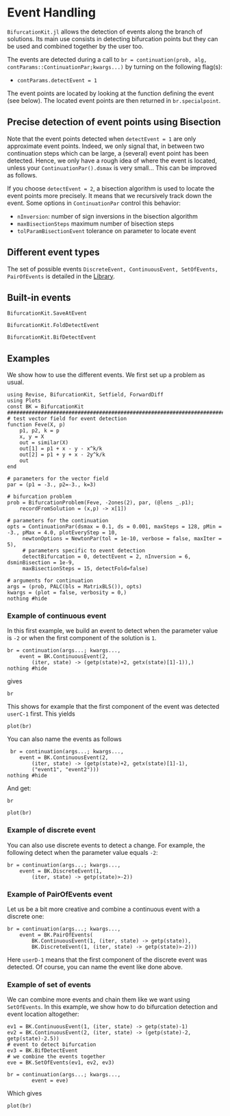 # Event Handling

`BifurcationKit.jl` allows the detection of events along the branch of solutions. Its main use consists in detecting bifurcation points but they can be used and combined together by the user too.

The events are detected during a call to `br = continuation(prob, alg, contParams::ContinuationPar;kwargs...)` by turning on the following flag(s):

- `contParams.detectEvent = 1`

The event points are located by looking at the function defining the event (see below). The located event points are then returned in `br.specialpoint`.

## Precise detection of event points using Bisection

Note that the event points detected when `detectEvent = 1` are only approximate event points. Indeed, we only signal that, in between two continuation steps which can be large, a (several) event point has been detected. Hence, we only have a rough idea of where the event is located, unless your `ContinuationPar().dsmax` is very small... This can be improved as follows.

If you choose `detectEvent = 2`, a bisection algorithm is used to locate the event points more precisely. It means that we recursively track down the event. Some options in `ContinuationPar` control this behavior:

- `nInversion`: number of sign inversions in the bisection algorithm
- `maxBisectionSteps` maximum number of bisection steps
- `tolParamBisectionEvent` tolerance on parameter to locate event

## Different event types

The set of possible events `DiscreteEvent, ContinuousEvent, SetOfEvents, PairOfEvents` is detailed in the [Library](https://bifurcationkit.github.io/BifurcationKitDocs.jl/dev/library/#Events-1).

## Built-in events

```@docs
BifurcationKit.SaveAtEvent
```

```@docs
BifurcationKit.FoldDetectEvent
```

```@docs
BifurcationKit.BifDetectEvent
```


## Examples

We show how to use the different events. We first set up a problem as usual.

```@example EVENT
using Revise, BifurcationKit, Setfield, ForwardDiff
using Plots
const BK = BifurcationKit
####################################################################################################
# test vector field for event detection
function Feve(X, p)
	p1, p2, k = p
	x, y = X
	out = similar(X)
	out[1] = p1 + x - y - x^k/k
	out[2] = p1 + y + x - 2y^k/k
	out
end

# parameters for the vector field
par = (p1 = -3., p2=-3., k=3)

# bifurcation problem
prob = BifurcationProblem(Feve, -2ones(2), par, (@lens _.p1);
	recordFromSolution = (x,p) -> x[1])

# parameters for the continuation
opts = ContinuationPar(dsmax = 0.1, ds = 0.001, maxSteps = 128, pMin = -3., pMax = 4.0, plotEveryStep = 10,
     newtonOptions = NewtonPar(tol = 1e-10, verbose = false, maxIter = 5),
     # parameters specific to event detection
     detectBifurcation = 0, detectEvent = 2, nInversion = 6, dsminBisection = 1e-9,
     maxBisectionSteps = 15, detectFold=false)

# arguments for continuation
args = (prob, PALC(bls = MatrixBLS()), opts)
kwargs = (plot = false, verbosity = 0,)
nothing #hide
```

### Example of continuous event

In this first example, we build an event to detect when the parameter value is `-2` or when the first component of the solution is `1`.

```@example EVENT
br = continuation(args...; kwargs...,
	event = BK.ContinuousEvent(2, 
		(iter, state) -> (getp(state)+2, getx(state)[1]-1)),)
nothing #hide		
```

gives

```@example EVENT
br
```

This shows for example that the first component of the event was detected `userC-1` first. This yields

```@example EVENT
plot(br)
```

You can also name the events as follows

```@example EVENT
 br = continuation(args...; kwargs...,
 	event = BK.ContinuousEvent(2, 
 		(iter, state) -> (getp(state)+2, getx(state)[1]-1),
 		("event1", "event2")))
nothing #hide 		
```

And get:

```@example EVENT
br
```

```@example EVENT
plot(br)
```



### Example of discrete event

You can also use discrete events to detect a change. For example, the following detect when the parameter value equals `-2`:

```@example EVENT
br = continuation(args...; kwargs...,
	event = BK.DiscreteEvent(1, 
		(iter, state) -> getp(state)>-2))
```

### Example of PairOfEvents event

Let us be a bit more creative and combine a continuous event with a discrete one:

```@example EVENT
br = continuation(args...; kwargs...,
	event = BK.PairOfEvents(
		BK.ContinuousEvent(1, (iter, state) -> getp(state)),
		BK.DiscreteEvent(1, (iter, state) -> getp(state)>-2)))
```

Here `userD-1` means that the first component of the discrete event was detected. Of course, you can name the event like done above.

### Example of set of events
We can combine more events and chain them like we want using `SetOfEvents`. In this example, we show how to do bifurcation detection and event location altogether:

```@example EVENT		
ev1 = BK.ContinuousEvent(1, (iter, state) -> getp(state)-1)
ev2 = BK.ContinuousEvent(2, (iter, state) -> (getp(state)-2, getp(state)-2.5))
# event to detect bifurcation
ev3 = BK.BifDetectEvent
# we combine the events together
eve = BK.SetOfEvents(ev1, ev2, ev3)

br = continuation(args...; kwargs...,
		event = eve)
```

Which gives

```@example EVENT
plot(br)
```

